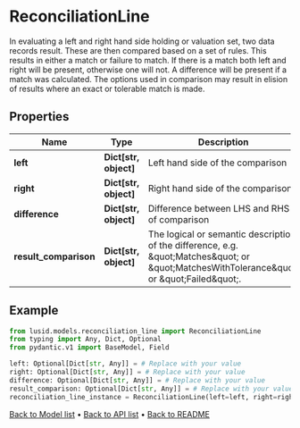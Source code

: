 # ReconciliationLine

In evaluating a left and right hand side holding or valuation set, two data records result. These are then compared based on a set of rules. This results in either a match or failure to match. If there is a match both left and right will be present, otherwise one will not. A difference will be present if a match was calculated. The options used in comparison may result in elision of results where an exact or tolerable match is made.
## Properties
Name | Type | Description | Notes
------------ | ------------- | ------------- | -------------
**left** | **Dict[str, object]** | Left hand side of the comparison | [optional] 
**right** | **Dict[str, object]** | Right hand side of the comparison | [optional] 
**difference** | **Dict[str, object]** | Difference between LHS and RHS of comparison | [optional] 
**result_comparison** | **Dict[str, object]** | The logical or semantic description of the difference, e.g. \&quot;Matches\&quot; or \&quot;MatchesWithTolerance\&quot; or \&quot;Failed\&quot;. | [optional] 
## Example

```python
from lusid.models.reconciliation_line import ReconciliationLine
from typing import Any, Dict, Optional
from pydantic.v1 import BaseModel, Field

left: Optional[Dict[str, Any]] = # Replace with your value
right: Optional[Dict[str, Any]] = # Replace with your value
difference: Optional[Dict[str, Any]] = # Replace with your value
result_comparison: Optional[Dict[str, Any]] = # Replace with your value
reconciliation_line_instance = ReconciliationLine(left=left, right=right, difference=difference, result_comparison=result_comparison)

```

[Back to Model list](../README.md#documentation-for-models) &#8226; [Back to API list](../README.md#documentation-for-api-endpoints) &#8226; [Back to README](../README.md)

